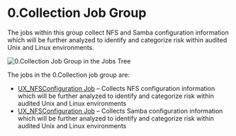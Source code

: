 # 0.Collection Job Group

The jobs within this group collect NFS and Samba configuration information which will be further
analyzed to identify and categorize risk within audited Unix and Linux environments.

![0.Collection Job Group in the Jobs Tree](/img/product_docs/accessanalyzer/11.6/solutions/exchange/databases/collection/collectionjobstree.webp)

The jobs in the 0.Collection job group are:

- [UX_NFSConfiguration Job](/docs/accessanalyzer/11.6/solutions/unix/sharing/collection/ux_nfsconfiguration.md)
  – Collects NFS configuration information which will be further analyzed to identify and categorize
  risk within audited Unix and Linux environments
- [UX_NFSConfiguration Job](/docs/accessanalyzer/11.6/solutions/unix/sharing/collection/ux_nfsconfiguration.md)
  – Collects Samba configuration information which will be further analyzed to identify and
  categorize risk within audited Unix and Linux environments
